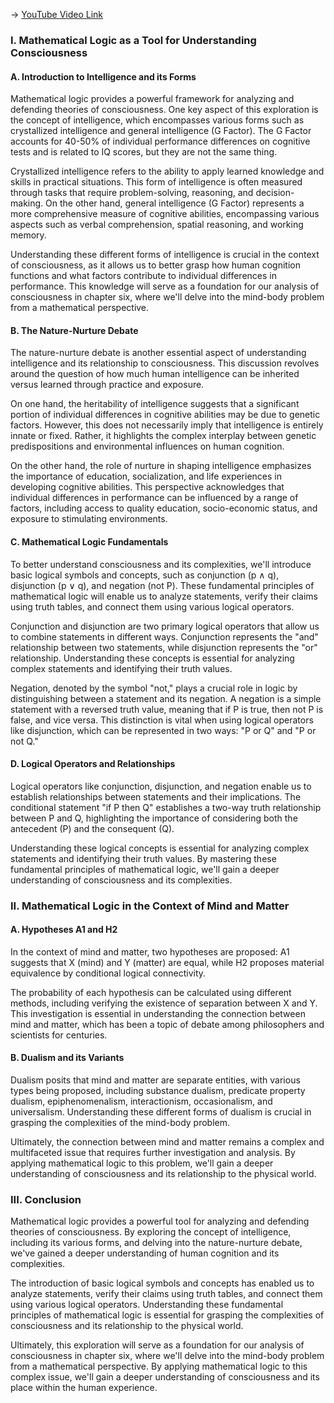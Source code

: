 -> [YouTube Video Link](https://www.youtube.com/watch?v=zRuXAmVE8HU&list=PLVrDMdxssIRbyDljslcSmzcZ3XSJR1IdN&index=11&pp=iAQB)

### I. Mathematical Logic as a Tool for Understanding Consciousness
#### A. Introduction to Intelligence and its Forms

Mathematical logic provides a powerful framework for analyzing and defending theories of consciousness. One key aspect of this exploration is the concept of intelligence, which encompasses various forms such as crystallized intelligence and general intelligence (G Factor). The G Factor accounts for 40-50% of individual performance differences on cognitive tests and is related to IQ scores, but they are not the same thing.

Crystallized intelligence refers to the ability to apply learned knowledge and skills in practical situations. This form of intelligence is often measured through tasks that require problem-solving, reasoning, and decision-making. On the other hand, general intelligence (G Factor) represents a more comprehensive measure of cognitive abilities, encompassing various aspects such as verbal comprehension, spatial reasoning, and working memory.

Understanding these different forms of intelligence is crucial in the context of consciousness, as it allows us to better grasp how human cognition functions and what factors contribute to individual differences in performance. This knowledge will serve as a foundation for our analysis of consciousness in chapter six, where we'll delve into the mind-body problem from a mathematical perspective.

#### B. The Nature-Nurture Debate

The nature-nurture debate is another essential aspect of understanding intelligence and its relationship to consciousness. This discussion revolves around the question of how much human intelligence can be inherited versus learned through practice and exposure.

On one hand, the heritability of intelligence suggests that a significant portion of individual differences in cognitive abilities may be due to genetic factors. However, this does not necessarily imply that intelligence is entirely innate or fixed. Rather, it highlights the complex interplay between genetic predispositions and environmental influences on human cognition.

On the other hand, the role of nurture in shaping intelligence emphasizes the importance of education, socialization, and life experiences in developing cognitive abilities. This perspective acknowledges that individual differences in performance can be influenced by a range of factors, including access to quality education, socio-economic status, and exposure to stimulating environments.

#### C. Mathematical Logic Fundamentals

To better understand consciousness and its complexities, we'll introduce basic logical symbols and concepts, such as conjunction (p ∧ q), disjunction (p ∨ q), and negation (not P). These fundamental principles of mathematical logic will enable us to analyze statements, verify their claims using truth tables, and connect them using various logical operators.

Conjunction and disjunction are two primary logical operators that allow us to combine statements in different ways. Conjunction represents the "and" relationship between two statements, while disjunction represents the "or" relationship. Understanding these concepts is essential for analyzing complex statements and identifying their truth values.

Negation, denoted by the symbol "not," plays a crucial role in logic by distinguishing between a statement and its negation. A negation is a simple statement with a reversed truth value, meaning that if P is true, then not P is false, and vice versa. This distinction is vital when using logical operators like disjunction, which can be represented in two ways: "P or Q" and "P or not Q."

#### D. Logical Operators and Relationships

Logical operators like conjunction, disjunction, and negation enable us to establish relationships between statements and their implications. The conditional statement "if P then Q" establishes a two-way truth relationship between P and Q, highlighting the importance of considering both the antecedent (P) and the consequent (Q).

Understanding these logical concepts is essential for analyzing complex statements and identifying their truth values. By mastering these fundamental principles of mathematical logic, we'll gain a deeper understanding of consciousness and its complexities.

### II. Mathematical Logic in the Context of Mind and Matter
#### A. Hypotheses A1 and H2

In the context of mind and matter, two hypotheses are proposed: A1 suggests that X (mind) and Y (matter) are equal, while H2 proposes material equivalence by conditional logical connectivity.

The probability of each hypothesis can be calculated using different methods, including verifying the existence of separation between X and Y. This investigation is essential in understanding the connection between mind and matter, which has been a topic of debate among philosophers and scientists for centuries.

#### B. Dualism and its Variants

Dualism posits that mind and matter are separate entities, with various types being proposed, including substance dualism, predicate property dualism, epiphenomenalism, interactionism, occasionalism, and universalism. Understanding these different forms of dualism is crucial in grasping the complexities of the mind-body problem.

Ultimately, the connection between mind and matter remains a complex and multifaceted issue that requires further investigation and analysis. By applying mathematical logic to this problem, we'll gain a deeper understanding of consciousness and its relationship to the physical world.

### III. Conclusion

Mathematical logic provides a powerful tool for analyzing and defending theories of consciousness. By exploring the concept of intelligence, including its various forms, and delving into the nature-nurture debate, we've gained a deeper understanding of human cognition and its complexities.

The introduction of basic logical symbols and concepts has enabled us to analyze statements, verify their claims using truth tables, and connect them using various logical operators. Understanding these fundamental principles of mathematical logic is essential for grasping the complexities of consciousness and its relationship to the physical world.

Ultimately, this exploration will serve as a foundation for our analysis of consciousness in chapter six, where we'll delve into the mind-body problem from a mathematical perspective. By applying mathematical logic to this complex issue, we'll gain a deeper understanding of consciousness and its place within the human experience.